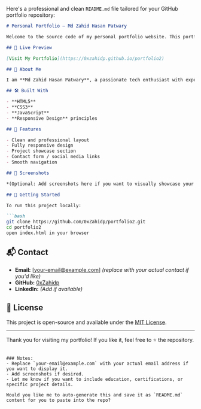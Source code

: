 Here's a professional and clean `README.md` file tailored for your GitHub portfolio repository:

````markdown
# Personal Portfolio – Md Zahid Hasan Patwary

Welcome to the source code of my personal portfolio website. This portfolio represents my professional identity, skills, projects, and academic background as a Computer Science graduate and aspiring technology professional.

## 🔗 Live Preview

[Visit My Portfolio](https://0xzahidp.github.io/portfolio2)

## 👤 About Me

I am **Md Zahid Hasan Patwary**, a passionate tech enthusiast with experience in software development, project analysis, and digital marketing. This website showcases my skills, academic projects, and contact information in a responsive and modern design.

## 🛠️ Built With

- **HTML5**
- **CSS3**
- **JavaScript**
- **Responsive Design** principles

## 📁 Features

- Clean and professional layout
- Fully responsive design
- Project showcase section
- Contact form / social media links
- Smooth navigation

## 📸 Screenshots

*(Optional: Add screenshots here if you want to visually showcase your site layout)*

## 🚀 Getting Started

To run this project locally:

```bash
git clone https://github.com/0xZahidp/portfolio2.git
cd portfolio2
open index.html in your browser
````

## 📬 Contact

* **Email:** \[[your-email@example.com](mailto:your-email@example.com)] *(replace with your actual contact if you'd like)*
* **GitHub:** [0xZahidp](https://github.com/0xZahidp)
* **LinkedIn:** *(Add if available)*

## 📄 License

This project is open-source and available under the [MIT License](LICENSE).

---

Thank you for visiting my portfolio! If you like it, feel free to ⭐ the repository.

```

### Notes:
- Replace `your-email@example.com` with your actual email address if you want to display it.
- Add screenshots if desired.
- Let me know if you want to include education, certifications, or specific project details.

Would you like me to auto-generate this and save it as `README.md` content for you to paste into the repo?
```

